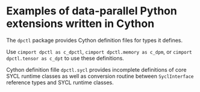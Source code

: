 # Examples of data-parallel Python extensions written in Cython

The `dpctl` package provides Cython definition files for types it defines.

Use `cimport dpctl as c_dpctl`, `cimport dpctl.memory as c_dpm`, or `cimport dpctl.tensor as c_dpt`
to use these definitions.

Cython definition fille `dpctl.sycl` provides incomplete definitions of core SYCL runtime classes as
well as conversion routine between `SyclInterface` reference types and SYCL runtime classes.
